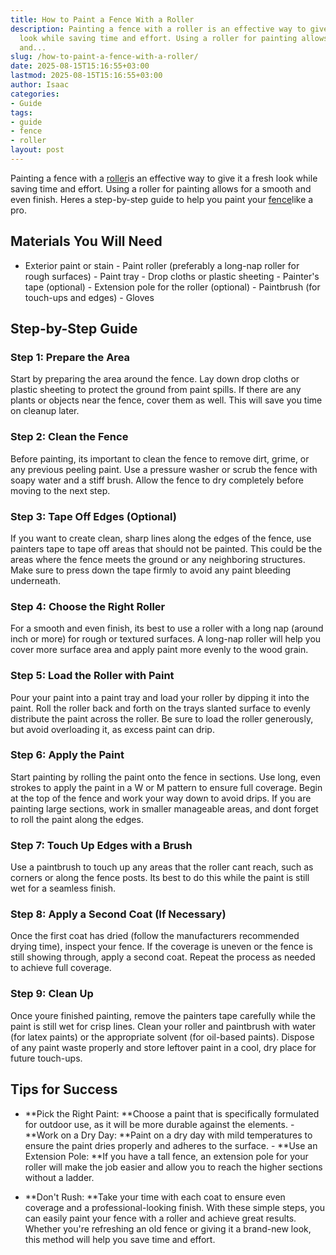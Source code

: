 ```yaml
---
title: How to Paint a Fence With a Roller
description: Painting a fence with a roller is an effective way to give it a fresh
  look while saving time and effort. Using a roller for painting allows for a smooth
  and...
slug: /how-to-paint-a-fence-with-a-roller/
date: 2025-08-15T15:16:55+03:00
lastmod: 2025-08-15T15:16:55+03:00
author: Isaac
categories:
- Guide
tags:
- guide
- fence
- roller
layout: post
---
```

Painting a fence with a [roller](https://pestpolicy.com/best-paint-roller-for-ceilings/)is an effective way to give it a fresh look while saving time and effort. Using a roller for painting allows for a smooth and even finish. Heres a step-by-step guide to help you paint your [fence](https://pestpolicy.com/fence-painting-ideas/)like a pro.

##  Materials You Will Need

- Exterior paint or stain - Paint roller (preferably a long-nap roller for rough surfaces) - Paint tray - Drop cloths or plastic sheeting - Painter's tape (optional) - Extension pole for the roller (optional) - Paintbrush (for touch-ups and edges) - Gloves

##  Step-by-Step Guide

###  Step 1: Prepare the Area

Start by preparing the area around the fence. Lay down drop cloths or plastic sheeting to protect the ground from paint spills. If there are any plants or objects near the fence, cover them as well. This will save you time on cleanup later.

###  Step 2: Clean the Fence

Before painting, its important to clean the fence to remove dirt, grime, or any previous peeling paint. Use a pressure washer or scrub the fence with soapy water and a stiff brush. Allow the fence to dry completely before moving to the next step.

###  Step 3: Tape Off Edges (Optional)

If you want to create clean, sharp lines along the edges of the fence, use painters tape to tape off areas that should not be painted. This could be the areas where the fence meets the ground or any neighboring structures. Make sure to press down the tape firmly to avoid any paint bleeding underneath.

###  Step 4: Choose the Right Roller

For a smooth and even finish, its best to use a roller with a long nap (around inch or more) for rough or textured surfaces. A long-nap roller will help you cover more surface area and apply paint more evenly to the wood grain.

###  Step 5: Load the Roller with Paint

Pour your paint into a paint tray and load your roller by dipping it into the paint. Roll the roller back and forth on the trays slanted surface to evenly distribute the paint across the roller. Be sure to load the roller generously, but avoid overloading it, as excess paint can drip.

###  Step 6: Apply the Paint

Start painting by rolling the paint onto the fence in sections. Use long, even strokes to apply the paint in a W or M pattern to ensure full coverage. Begin at the top of the fence and work your way down to avoid drips. If you are painting large sections, work in smaller manageable areas, and dont forget to roll the paint along the edges.

###  Step 7: Touch Up Edges with a Brush

Use a paintbrush to touch up any areas that the roller cant reach, such as corners or along the fence posts. Its best to do this while the paint is still wet for a seamless finish.

###  Step 8: Apply a Second Coat (If Necessary)

Once the first coat has dried (follow the manufacturers recommended drying time), inspect your fence. If the coverage is uneven or the fence is still showing through, apply a second coat. Repeat the process as needed to achieve full coverage.

###  Step 9: Clean Up

Once youre finished painting, remove the painters tape carefully while the paint is still wet for crisp lines. Clean your roller and paintbrush with water (for latex paints) or the appropriate solvent (for oil-based paints). Dispose of any paint waste properly and store leftover paint in a cool, dry place for future touch-ups.

##  Tips for Success

- **Pick the Right Paint: **Choose a paint that is specifically formulated for outdoor use, as it will be more durable against the elements. - **Work on a Dry Day: **Paint on a dry day with mild temperatures to ensure the paint dries properly and adheres to the surface. - **Use an Extension Pole: **If you have a tall fence, an extension pole for your roller will make the job easier and allow you to reach the higher sections without a ladder.

- **Don't Rush: **Take your time with each coat to ensure even coverage and a professional-looking finish. With these simple steps, you can easily paint your fence with a roller and achieve great results. Whether you're refreshing an old fence or giving it a brand-new look, this method will help you save time and effort.
